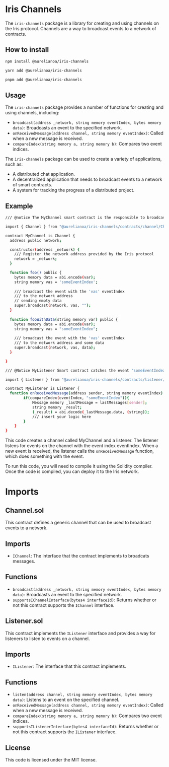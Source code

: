 # Iris Channels

The `iris-channels` package is a library for creating and using channels on the Iris protocol. Channels are a way to broadcast events to a network of contracts.

## How to install

```bash
npm install @aurelianoa/iris-channels

yarn add @aurelianoa/iris-channels

pnpm add @aurelianoa/iris-channels
```

## Usage

The `iris-channels` package provides a number of functions for creating and using channels, including:

* `broadcast(address _network, string memory eventIndex, bytes memory data)`: Broadcasts an event to the specified network.
* `onReceivedMessage(address channel, string memory eventIndex)`: Called when a new message is received.
* `compareIndex(string memory a, string memory b)`: Compares two event indices.


The `iris-channels` package can be used to create a variety of applications, such as:

* A distributed chat application.
* A decentralized application that needs to broadcast events to a network of smart contracts.
* A system for tracking the progress of a distributed project.

## Example

```bash
/// @notice The MyChannel smart contract is the responsible to broadcast the events

import { Channel } from "@aurelianoa/iris-channels/contracts/channel/Channel.sol";

contract MyChannel is Channel {
  address public network;

  constructor(address _network) {
    /// Register the network address provided by the Iris protocol
    network = _network;
  }

  function foo() public {
    bytes memory data = abi.encode(var);
    string memory vas = 'someEventIndex';
    
    /// broadcast the event with the 'vas' eventIndex
    /// to the network address
    // sending empty data
    super.broadcast(network, vas, "");
  }
  
  function fooWithData(string memory var) public {
    bytes memory data = abi.encode(var);
    string memory vas = "someEventIndex";
    
    /// broadcast the event with the 'vas' eventIndex
    /// to the network address and some data
    super.broadcast(network, vas, data);
  }

}

/// @Notice MyListener Smart contract catches the event "someEventIndex" using onReceivedMessage using the helper compareIndex to catch the event.

import { Listener } from "@aurelianoa/iris-channels/contracts/listener/Listener.sol";

contract MyListener is Listener {
  function onReceivedMessage(address sender, string memory eventIndex) internal override {
        if(compareIndex(eventIndex, "someEventIndex")){
            Message memory _lastMessage = lastMessages[sender];
            string memory _result;
            (_result) = abi.decode(_lastMessage.data, (string));
            /// insert your logic here 
        }
    }
}

```

This code creates a channel called MyChannel and a listener. The listener listens for events on the channel with the event index eventIndex. When a new event is received, the listener calls the `onReceivedMessage` function, which does something with the event.

To run this code, you will need to compile it using the Solidity compiler. Once the code is compiled, you can deploy it to the Iris network.

# Imports

## Channel.sol

This contract defines a generic channel that can be used to broadcast events to a network.

## Imports

* `IChannel`: The interface that the contract implements to broadcats messages.

## Functions

* `broadcast(address _network, string memory eventIndex, bytes memory data)`: Broadcasts an event to the specified network.
* `supportsIChannelInterface(bytes4 interfaceId)`: Returns whether or not this contract supports the `IChannel` interface.


## Listener.sol

This contract implements the `IListener` interface and provides a way for listeners to listen to events on a channel.

## Imports

* `IListener`: The interface that this contract implements.

## Functions

* `listen(address channel, string memory eventIndex, bytes memory data)`: Listens to an event on the specified channel.
* `onReceivedMessage(address channel, string memory eventIndex)`: Called when a new message is received.
* `compareIndex(string memory a, string memory b)`: Compares two event indices.
* `supportsIListenerInterface(bytes4 interfaceId)`: Returns whether or not this contract supports the `IListener` interface.

## License

This code is licensed under the MIT license.

